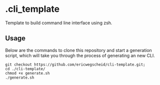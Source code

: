 # .cli_template

Template to build command line interface using zsh.

## Usage

Below are the commands to clone this repository and start a generation script, which will take you through the process of generating an new CLI.

```
git checkout https://github.com/ericwegscheid/cli-template.git;
cd ./cli-template/
chmod +x generate.sh
./generate.sh

```
